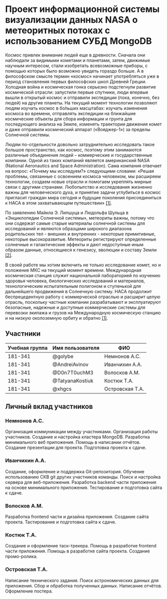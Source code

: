 # Проект информационной системы визуализации данных NASA о метеоритных потоках с использованием СУБД MongoDB</h1>

Космос привлек внимание людей еще в древности. Сначала они наблюдали за видимыми кометами и планетами, затем, движимые научным интересом, стали изобретать всевозможные приборы, с помощью которых было возможно увидеть гораздо больше. А в философском смысле термин «космос» начинает употребляться уже в период становления первых философских школ Древней Греции. Холодная война и космическая гонка серьезно подстегнули развитие космической отрасли: запустили первые спутники, люди впервые вышли в открытый космос и отправили экспедиции (пока, конечно, без людей) на другие планеты. На текущий момент технологии позволяют людям изучать космос в бо́льших масштабах: изучать изменения космоса во времени, отправлять экспедиции на ближайшие космические объекты для сбора информации и грунта для последующего анализа на Земле, изменять траектории движения комет и даже отправили космический аппарат («Вояджер-1») за пределы Солнечной системы.

Людям по-отдельности довольно затруднительно исследовать такое большое пространство, как космос, поэтому этим занимаются различные объединения людей – коммерческие и государственные компании. Одной из таких компаний является американский NASA (National Aeronautics and Space Administration). Сама компания отвечает на вопрос: «Почему мы исследуем?» следующими словами: «Решая проблемы, связанные с освоением космоса человеком, мы расширяем технологии, создаем новые отрасли и помогаем укреплять мирные связи с другими странами. Любопытство и исследования жизненно важны для человеческого духа, и принятие задачи углубиться в космос пригласит граждан мира сегодня и будущие поколения присоединиться к НАСА в этом захватывающем путешествии» [[1]](https://www.nasa.gov/exploration/whyweexplore/why_we_explore_main.html#.X9I05miPnIU).

По заявлению Майкла Э. Липшуца и Людольфа Шульца в «Энциклопедии Солнечной системы», метеориты важны, потому что они содержат самые старые материалы солнечной системы для исследований и являются образцами широкого диапазона родительских тел - внешних и внутренних - некоторые примитивные, некоторые высокоразвитые. Метеориты регистрируют определенные солнечные и галактические эффекты и дают недоступные иным образом данные, относящиеся к генезису, эволюции и составу Земли [[2]](https://www.sciencedirect.com/topics/earth-and-planetary-sciences/meteorite#:~:text=Meteorites%2C%20the%20%E2%80%9CPoor%20Man's%20Space,some%20primitive%2C%20some%20highly%20evolved).

В своей работе мы хотим включить не только исследование комет, но и положение МКС на текущий момент времени. Международная космическая станция служит национальной лабораторией по изучению здоровья человека, биологических исследований и материалов, технологическим испытательным полигоном и ступенькой для дальнейшего продвижения в Солнечную систему. НАСА продолжит беспрецедентную работу с коммерческой отраслью и расширит целую отрасль, поскольку частные компании разрабатывают и эксплуатируют безопасные, надежные и доступные коммерческие системы для перевозки экипажа и грузов на Международную космическую станцию и на низкую околоземную орбиту и обратно [[1]](https://www.nasa.gov/exploration/whyweexplore/why_we_explore_main.html#.X9I05miPnIU).



## Участники

| Учебная группа | Имя пользователя | ФИО                      |
|----------------|------------------|--------------------------|
| 181-341        | @golybe      | Немнонов А.С.             |
| 181-341        | @AndreiAvinov       | Иванчихин А.А.            |
| 181-341        | @D0n7T0uchM3       | Волосков А.М.|
| 181-341        | @TatyanaKostiuk       | Костюк Т.А.            |
| 181-341        | @xhgcs      | Островская Т.А.|

## Личный вклад участников

### Немнонов А.С. 

Организация коммуникации между участниками. Организация работы участников. Создание и настройка кластера MongoDB.
Разработка минимального веб приложения. Помощь в написании отчётов. Создание презентации для проекта. Подготовка проекта к сдаче.

### Иванчихин А.А. 

Создание, оформление и поддержка Git-репозитория. Обучение использованию СКВ git других участников команды.
Поиск и настройка сервера для веб-приложения. Разработка backend части приложения на основе минимального приложения.
Тестирование и подготовка сайта к сдаче.

### Волосков А.М.

Разработка frontend части и дизайна приложения. Создание сайта проекта. Тастирование и подготовка сайта к сдаче.

### Костюк Т.А. 

Создание и оформление таск-трекера. Помощь в разработке frontend части приложения. Помощь в разработке сайта проекта.
Создание промо-ролика.

### Островская Т.А.

Написание технического задания. Поиск астрономических данных для приложения. Сбор и обработка полученных данных.
Написание отчётов. Оформление постера.
